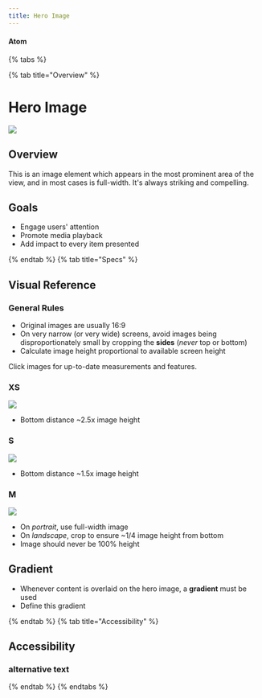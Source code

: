 ```yaml
---
title: Hero Image
---
```


#### Atom

{% tabs %}

{% tab title="Overview" %}
# Hero Image

![](/assets/images/Atoms/Hero-Image/M.png)

## Overview

This is an image element which appears in the most prominent area of the view, and in most cases is full-width. It's always striking and compelling.

## Goals

* Engage users' attention
* Promote media playback
* Add impact to every item presented

{% endtab %}
{% tab title="Specs" %}

## Visual Reference

### General Rules

* Original images are usually 16:9
* On very narrow (or very wide) screens, avoid images being disproportionately small by cropping the **sides** (_never_ top or bottom)
* Calculate image height proportional to available screen height

Click images for up-to-date measurements and features.

### XS
[![](/assets/images/Atoms/Hero-Image/XS.png)](https://zpl.io/2EyoYYx)

* Bottom distance ~2.5x image height

### S
[![](/assets/images/Atoms/Hero-Image/S.png)](https://zpl.io/be1p8ZN)

* Bottom distance ~1.5x image height

### M
[![](/assets/images/Atoms/Hero-Image/M.png)](https://zpl.io/2jkxLGm)

* On _portrait_, use full-width image
* On _landscape_, crop to ensure ~1/4 image height from bottom
* Image should never be 100% height

## Gradient

* Whenever content is overlaid on the hero image, a **gradient** must be used
* Define this gradient

{% endtab %}
{% tab title="Accessibility" %}

## Accessibility

### alternative text

{% endtab %}
{% endtabs %}